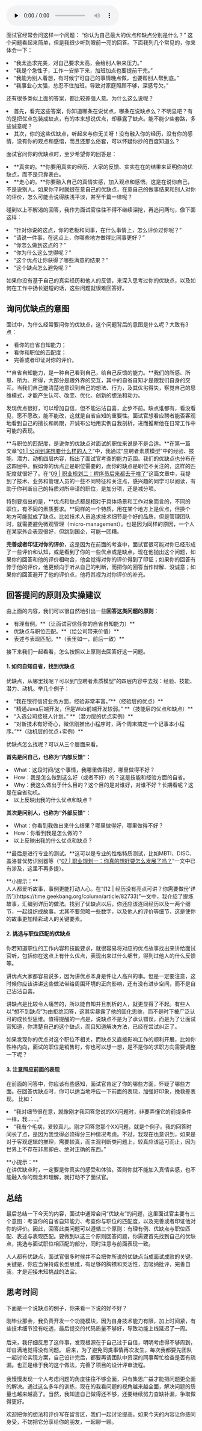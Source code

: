 <audio id="audio" title="15 | 如何认识自己的优缺点？" controls="" preload="none"><source id="mp3" src="https://static001.geekbang.org/resource/audio/32/4b/32a3901beff58cb08fe510c878993f4b.mp3"></audio>

面试官经常会问这样一个问题： “你认为自己最大的优点和缺点分别是什么？” 这个问题看起来简单，但是我很少听到眼前一亮的回答。下面我列几个常见的，你来体会一下：

<li>
“我太追求完美，对自己要求太高，会给别人带来压力。”
</li>
<li>
“我是个急性子，工作一安排下来，加班加点也要提前干完。”
</li>
<li>
“我能为别人着想，有时候宁可自己的事情晚点做，也要帮别人帮到底。”
</li>
<li>
“我事业心太强，总忍不住加班，导致对家庭照顾不够，深感亏欠。”
</li>

还有很多类似上面的答案，都比较差强人意。为什么这么说呢？

<li>
首先，看完这些答案，你知道哪条在说优点，哪条在说缺点么？不明显吧？有的是把优点包装成缺点，有的本来想说优点，却暴露了缺点。能不能少些套路，多些诚意呢？
</li>
<li>
其次，你的这些优缺点，听起来与你无关呀！没有融入你的经历，没有你的感情，没有你的观点和感悟，而且还那么俗套，可以怀疑你抄的百度知道么？
</li>

面试官问你的优缺点时，至少希望你的回答是：

<li>
**真实的。**你要用真实的经历、大家的反馈、实实在在的结果来证明你的优缺点，而不是只靠表白。
</li>
<li>
**走心的。**你要融入自己的真情实感，加入观点和感悟。这是在说你自己，不是说别人。如果你平时就很在意自己的优缺点，在意自己的做事结果和别人对你的评价，怎么可能会说得肤浅平淡，甚至千篇一律呢？
</li>

碰到以上不解渴的回答，我作为面试官往往不得不继续深挖，再追问两句，像下面这样：

<li>
“针对你说的这点，你的老板和同事，在什么事情上，怎么评价过你呢？”
</li>
<li>
“请说一件事，在这点上，你哪些地方做得比同事更好？”
</li>
<li>
“你怎么做到这点的？”
</li>
<li>
“你为什么这么觉得呢？”
</li>
<li>
“这个优点让你获得了哪些满意的结果？”
</li>
<li>
“这个缺点怎么避免呢？”
</li>

如果你没有基于自己的真实经历和他人的反馈，来深入思考过你的优缺点，以及如何在工作中扬长避短的话，这些问题就很难回答好。

## 询问优缺点的意图

面试中，为什么经常要问你的优缺点，这个问题背后的意图是什么呢？大致有3点：

<li>
看你的自省自知能力；
</li>
<li>
看你和职位的匹配度；
</li>
<li>
完善或者印证对你的评价。
</li>

**自省自知能力，是一种自己看到自己，给自己反馈的能力。**我们的所感、所思、所为、所得，大部分是跟外界的交互，其中的自省自知才是跟我们自身的交互。当我们自己能清楚地意识到自己的想法、行为，及其优劣得失，察觉自己的思维模式，才能产生认可、改变、优化、创新的想法和动力。

发现优点很好，可以增加自信，但不能沾沾自喜，止步不前。缺点谁都有，看没看见，愿不愿改，能不能改，这就是自省自知的重要性。面试官想看应聘者能否客观地看到自己的擅长和局限，开诚布公地用实例自我剖析，进而推断他在日常工作中可能的表现。

**与职位的匹配度，是说你的优缺点对面试的职位来说是不是合适。**在第一篇文章“[01 | 公司到底想要什么样的人？](https://time.geekbang.org/column/article/79796)”中，我通过“应聘者素质模型”中的经验、技能、潜力、动机四层内容，指出了面试官考查的能力范围。我们的优缺点也分布在这四层中。假如你的优点正是职位需要的，而你的缺点是职位不关注的，这样的匹配度就很好了。在“[09 | 职业规划二：程序员后来都去干啥了](https://time.geekbang.org/column/article/81615)”这篇文章中，我提到了技术、业务和管理人员的一些不同特征和关注点，感兴趣的同学可以阅读，有助于你判断自己的特质对所申请的职位，是加分项，还是减分项。

特别要指出的是，**优点和缺点都是相对于具体场景和工作对象而言的，不同的职位，有不同的素质要求。**同样的一个特质，用在某个地方上是优点，但换个地方可能就成了缺点。比如技术人员追求技术细节是个好的品质，但是管理团队时，就需要避免微观管理（micro-management）。也是因为同样的原因，一个人在某家外企表现很好，但跳到国企，可能一团糟。

**完善或者印证对你的评价**，这是因为在前面的考查中，面试官很可能对你已经形成了一些评价和认知，或是看到了你的一些优点或是缺点。现在他抛出这个问题，如果你的回答和他的评价相吻合，他会觉得对你的评价得到了印证；如果你的回答有悖于他的评价，他更倾向于听从自己的判断，而把你的回答当作辩解、没诚意；如果你的回答避开了他的评价点，他将其视为对你评价的补充。

## 回答提问的原则及实操建议

由上面的内容，我们可以很自然地引出一些**回答这类问题的原则**：

<li>
有理有例。**（让面试官信任你的自省自知能力）**
</li>
<li>
优缺点与职位匹配。**（给公司带来价值）**
</li>
<li>
表述与表现匹配。**（表里如一，前后一致）**
</li>

接下来我们一起看看，怎么按照以上原则去回答好这一问题。

#### 1. 如何自知自省，找到优缺点

优缺点，从哪里找呢？可以到“应聘者素质模型”的四层内容中去找：经验、技能、潜力、动机。举几个例子：

<li>
“我在银行信贷业务方面，经验非常丰富。”**（经验层的优点）**
</li>
<li>
“精通Java后端开发，但是Web前端开发较弱。” **（技能层的优点和缺点）**
</li>
<li>
“入选公司接班人计划。” **（潜力层的优点实例）**
</li>
<li>
“对新技术有好奇心，微信刚推出小程序时，两个周末搞定一个记事本小程序。”**（动机层的优点+实例）**
</li>

优缺点怎么找呢？可以从三个层面来看。

**首先是问自己，也称为“内部反馈”：**

<li>
What：这段时间/这个事情，我哪里做得好，哪里做得不好？
</li>
<li>
How：我是怎么做到这么好（或者不好）的？这是技能和经验方面的自省。
</li>
<li>
Why：我这么做出于什么目的？这个目的是对谁好，对谁不好？长期看呢？这是在自省动机。
</li>
<li>
以上反映出我的什么优点和缺点？
</li>

**其次是问别人，也称为“外部反馈”：**

<li>
What：你看到我做出来什么结果？哪里做得好，哪里做得不好？
</li>
<li>
How：你看到我是怎么做的？
</li>
<li>
以上反映出我的什么优点和缺点？
</li>

**最后是进行专业的测试。**这可以是专业的性格特质测试，比如MBTI、DISC、盖洛普优势识别器等（“[07 | 职业规划一：你真的想好要怎么发展了吗？](https://time.geekbang.org/column/article/81429)”一文中已有涉及，这里不再多提）。

> 
<p>**小提示：**<br>
人人都爱听故事，事例更能打动人心。在“[12 | 经历没有亮点可讲？你需要做份‘详历’](https://time.geekbang.org/column/article/82733)”一文中，我介绍了提炼故事，汇编到详历的做法。找到了优缺点以后，你还应该连同经历以及一两个细节，一起组织成故事。尤其不要忽略一些数字，以及他人的评价等细节，这是使你的故事更加精彩动人的关键要素。</p>


#### 2. 挑选与职位匹配的优缺点

你若知道职位的工作内容和技能要求，就很容易将对应的优点故事找出来讲给面试官听，包括你在这点上有什么优点，表现出来过什么细节，得到过他人的什么反馈等。

讲优点大家都容易说多，因为讲优点本身是件让人高兴的事。但是一定要注意，这时候你应该讲讲这些做法带给周围环境的正向影响，还有没有进步空间，而不是自己沾沾自喜。

讲缺点是比较令人痛苦的，所以能自知并且剖析的人，就更显得了不起。有些人以“想不到缺点”为由拒绝回答，这其实暴露了他的固化思维，而不是时下被广泛认可的成长型思维。值得提醒的一点是，说缺点不是为了承认错误，而是为了让面试官知道，你清楚自己的这个缺点，而且知道解决方法，已经在尝试纠正了。

如果发现你的优点对这个职位不相关，而缺点又直接影响工作的顺利开展，比如你性格内向，面试的职位是销售时，你也可以想一想，是不是你的求职方向需要调整一下呢？

#### 3. 注意照应前面的表现

在前面的问答中，你应该有些感知，面试官肯定了你的哪些方面，怀疑了哪些方面。在回答优缺点时，你可以适当地呼应一下前面的表现，加强好印象，挽救差表现。 比如：

<li>
“我对细节很在意，就像刚才我回答您说的XX问题时，非要弄懂它的前提条件一样，我……。”
</li>
<li>
“我有个毛病，爱较真儿。刚才回答您那个XX问题，就是个例子。我的回答时间长了点，是因为我觉得必须得分三种情况考虑。不过，我现在也意识到，如果是对于客观逻辑的推理，需要较真，而主观判断类问题上，较真应该适可而止，因为世界上不存在非黑即白、绝对正确的东西。”
</li>

> 
<p>**小提示：**<br>
在讲优缺点时，一定要是你真实的感受和体验，否则你就不能加入真情实感，也不能融入你的观念和理解，就打动不了面试官。</p>


## 总结

最后总结一下今天的内容，面试中通常会问“优缺点”的问题，这里面试官主要有三个意图：考查你的自省自知能力、考查你与职位的匹配度，以及完善或者印证他对你的评价。因此，回答此类问题可以遵循三个原则：有理有例、优缺点与职位匹配、表述与表现匹配。要做到以这三个原则回答问题，你需要首先找到自己的优缺点，挑选与面试职位相匹配的部分，同时注意与前面表现一致。

人人都有优缺点，面试官很多时候并不会把你所说的优缺点当成面试成败的关键。关键是，你应当保持成长型思维，有足够的胸襟和灵活性，去吸纳批评，完善自我，才是迎接未知挑战的法宝。

## 思考时间

下面是一个说缺点的例子，你来看一下说的好不好？

> 
<p>刚毕业那会，我负责开发一个功能模块，因为自身技术能力有限，加上时间紧，有些技术细节没有吃透，最后提交的代码质量不够好，导致功能上线延迟了一周。<br><br>
后来，我仔细反思了这件事，发现根源在于自己过于自信，明明考虑得不够周到，却自满地觉得没有问题。 后来，为了避免同类事情再次发生，每次我都要先团队一起讨论实现方案，自己设计完后，都要再请团队中资深的同事帮忙检查是否有疏漏。也正是缘于我的这个做法，完善了项目的设计评审流程。<br>
<br>我慢慢发现一个人考虑问题的角度往往不够全面，只有集思广益才能把问题更全面的解决。通过这么多年的训练，现在的我看问题的视角越来越全面，解决问题的质量也越来越高了。当然，我知道自己做得还不够，还要继续努力查缺补漏，争取做得更好。</p>


欢迎把你的想法和评价写在留言区，我们一起讨论提高。如果今天的内容让你感同身受，不妨把它分享给你的朋友，一起聊一聊。


